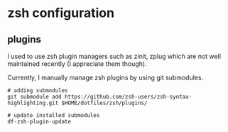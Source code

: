 # zsh configuration

## plugins

I used to use zsh plugin managers such as zinit, zplug which are not well maintained recently (I appreciate them though).

Currently, I manually manage zsh plugins by using git submodules.

```shell
# adding submodules
git submodule add https://github.com/zsh-users/zsh-syntax-highlighting.git $HOME/dotfiles/zsh/plugins/

# update installed submodules
df-zsh-plugin-update
```
